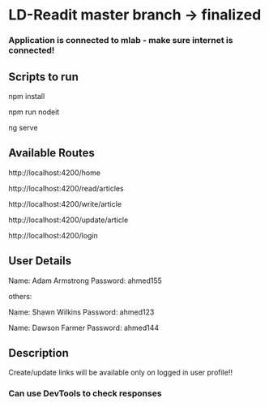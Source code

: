# LD-Readit master branch -> finalized

### Application is connected to mlab - make sure internet is connected!

## Scripts to run

npm install

npm run nodeit

ng serve


## Available Routes

http://localhost:4200/home

http://localhost:4200/read/articles

http://localhost:4200/write/article

http://localhost:4200/update/article

http://localhost:4200/login


## User Details

Name: Adam Armstrong           Password: ahmed155

others:

Name: Shawn Wilkins           Password: ahmed123

Name: Dawson Farmer           Password: ahmed144

## Description

Create/update links will be available only on logged in user profile!! 

### Can use DevTools to check responses
